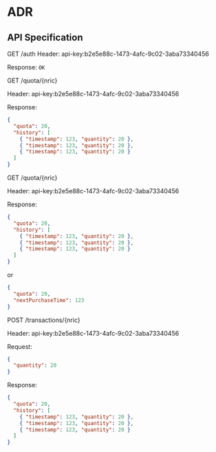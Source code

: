 # ADR

## API Specification

GET /auth
Header:
api-key:b2e5e88c-1473-4afc-9c02-3aba73340456

Response:
`OK`

GET /quota/{nric}

Header:
api-key:b2e5e88c-1473-4afc-9c02-3aba73340456

Response:

```json
{
  "quota": 20,
  "history": [
    { "timestamp": 123, "quantity": 20 },
    { "timestamp": 123, "quantity": 20 },
    { "timestamp": 123, "quantity": 20 }
  ]
}
```

GET /quota/{nric}

Header:
api-key:b2e5e88c-1473-4afc-9c02-3aba73340456

Response:

```json
{
  "quota": 20,
  "history": [
    { "timestamp": 123, "quantity": 20 },
    { "timestamp": 123, "quantity": 20 },
    { "timestamp": 123, "quantity": 20 }
  ]
}
```

or

```json
{
  "quota": 20,
  "nextPurchaseTime": 123
}
```

POST /transactions/{nric}

Header:
api-key:b2e5e88c-1473-4afc-9c02-3aba73340456

Request:

```json
{
  "quantity": 20
}
```

Response:

```json
{
  "quota": 20,
  "history": [
    { "timestamp": 123, "quantity": 20 },
    { "timestamp": 123, "quantity": 20 },
    { "timestamp": 123, "quantity": 20 }
  ]
}
```
